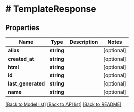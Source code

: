 # # TemplateResponse

## Properties

Name | Type | Description | Notes
------------ | ------------- | ------------- | -------------
**alias** | **string** |  | [optional]
**created_at** | **string** |  | [optional]
**html** | **string** |  | [optional]
**id** | **string** |  | [optional]
**last_generated** | **string** |  | [optional]
**name** | **string** |  | [optional]

[[Back to Model list]](../../README.md#models) [[Back to API list]](../../README.md#endpoints) [[Back to README]](../../README.md)
